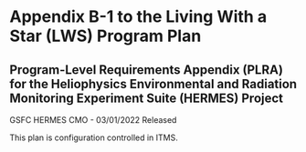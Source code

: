 # Appendix B-1 to the Living With a Star (LWS) Program Plan

## Program-Level Requirements Appendix (PLRA) for the Heliophysics Environmental and Radiation Monitoring Experiment Suite (HERMES) Project

GSFC HERMES CMO - 03/01/2022 Released

This plan is configuration controlled in ITMS.